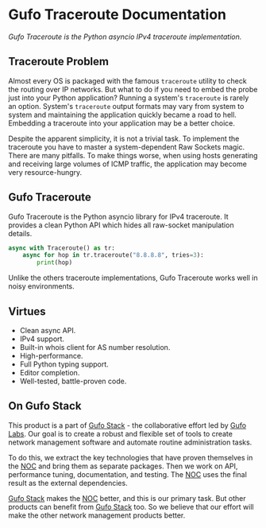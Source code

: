 # Gufo Traceroute Documentation

*Gufo Traceroute is the Python asyncio IPv4 traceroute implementation.*

## Traceroute Problem

Almost every OS is packaged with the famous `traceroute` utility to check the
routing over IP networks. But what to do if you need to embed the probe
just into your Python application? Running a system's `traceroute` is rarely
an option. System's `traceroute` output formats may vary from system to
system and maintaining the application quickly became a road to hell.
Embedding a traceroute into your application may be a better choice.

Despite the apparent simplicity, it is not a trivial task. To implement the traceroute you have to master a system-dependent Raw Sockets magic. There are many pitfalls. To make things worse, when using hosts
generating and receiving large volumes of ICMP traffic, the application may become very resource-hungry.

## Gufo Traceroute

Gufo Traceroute is the Python asyncio library for IPv4 traceroute. It provides a clean Python API
which hides all raw-socket manipulation details.

``` py
async with Traceroute() as tr:
    async for hop in tr.traceroute("8.8.8.8", tries=3):
        print(hop)
```

Unlike the others traceroute implementations, Gufo Traceroute works well in noisy environments.

## Virtues

* Clean async API.
* IPv4 support.
* Built-in whois client for AS number resolution.
* High-performance.
* Full Python typing support.
* Editor completion.
* Well-tested, battle-proven code.

## On Gufo Stack

This product is a part of [Gufo Stack][Gufo Stack] - the collaborative effort 
led by [Gufo Labs][Gufo Labs]. Our goal is to create a robust and flexible 
set of tools to create network management software and automate 
routine administration tasks.

To do this, we extract the key technologies that have proven themselves 
in the [NOC][NOC] and bring them as separate packages. Then we work on API,
performance tuning, documentation, and testing. The [NOC][NOC] uses the final result
as the external dependencies.

[Gufo Stack][Gufo Stack] makes the [NOC][NOC] better, and this is our primary task. But other products
can benefit from [Gufo Stack][Gufo Stack] too. So we believe that our effort will make 
the other network management products better.

[Gufo Labs]: https://gufolabs.com/
[Gufo Stack]: https://gufolabs.com/products/gufo-stack/
[NOC]: https://getnoc.com/